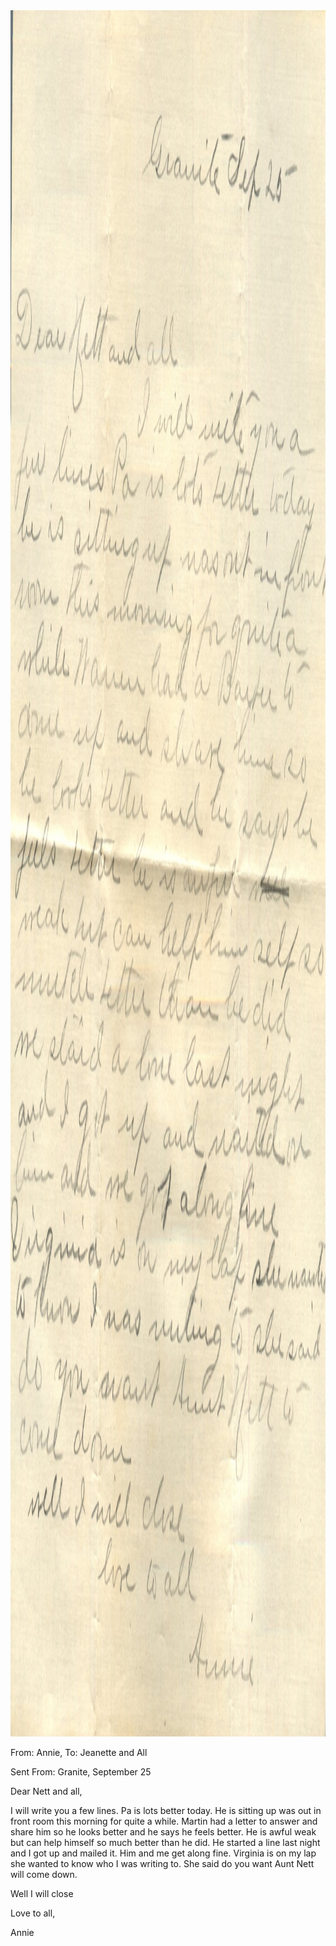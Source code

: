 <html><body><img class="alignnone size-full wp-image-1760" src="/wp-content/uploads/2014/11/postcard-2014-20141114_13204328_0002.jpg" alt="postcard-2014-20141114_13204328_0002" width="2306" height="2762">



From: Annie, To: Jeanette and All

Sent From: Granite, September 25



Dear Nett and all,

I will write you a few lines. Pa is lots better today. He is sitting up was out in front room this morning for quite a while. Martin had a letter to answer and share him so he looks better and he says he feels better. He is awful weak but can help himself so much better than he did. He started a line last night and I got up and mailed it. Him and me get along fine. Virginia is on my lap she wanted to know who I was writing to. She said do you want Aunt Nett will come down.

Well I will close

Love to all,

Annie</body></html>